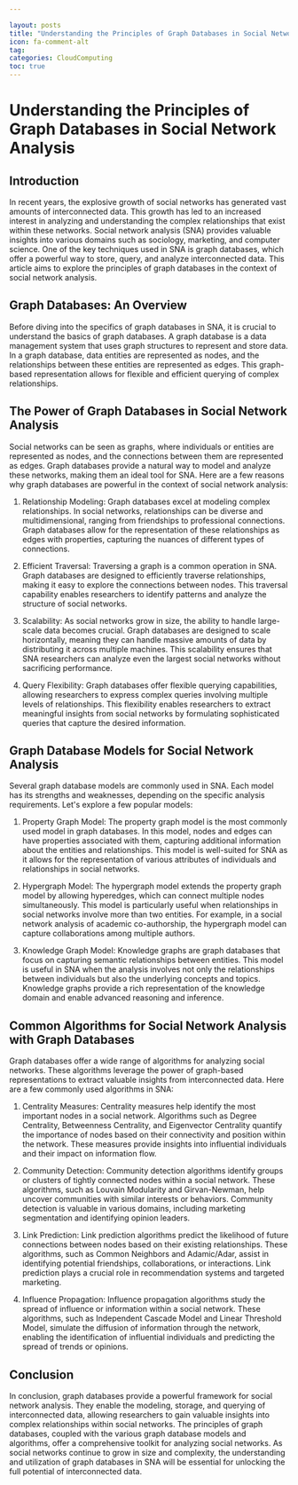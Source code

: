 ```yaml
---

layout: posts
title: "Understanding the Principles of Graph Databases in Social Network Analysis"
icon: fa-comment-alt
tag:
categories: CloudComputing
toc: true
---
```




# Understanding the Principles of Graph Databases in Social Network Analysis

## Introduction

In recent years, the explosive growth of social networks has generated vast amounts of interconnected data. This growth has led to an increased interest in analyzing and understanding the complex relationships that exist within these networks. Social network analysis (SNA) provides valuable insights into various domains such as sociology, marketing, and computer science. One of the key techniques used in SNA is graph databases, which offer a powerful way to store, query, and analyze interconnected data. This article aims to explore the principles of graph databases in the context of social network analysis.

## Graph Databases: An Overview

Before diving into the specifics of graph databases in SNA, it is crucial to understand the basics of graph databases. A graph database is a data management system that uses graph structures to represent and store data. In a graph database, data entities are represented as nodes, and the relationships between these entities are represented as edges. This graph-based representation allows for flexible and efficient querying of complex relationships.

## The Power of Graph Databases in Social Network Analysis

Social networks can be seen as graphs, where individuals or entities are represented as nodes, and the connections between them are represented as edges. Graph databases provide a natural way to model and analyze these networks, making them an ideal tool for SNA. Here are a few reasons why graph databases are powerful in the context of social network analysis:

1. Relationship Modeling: Graph databases excel at modeling complex relationships. In social networks, relationships can be diverse and multidimensional, ranging from friendships to professional connections. Graph databases allow for the representation of these relationships as edges with properties, capturing the nuances of different types of connections.

2. Efficient Traversal: Traversing a graph is a common operation in SNA. Graph databases are designed to efficiently traverse relationships, making it easy to explore the connections between nodes. This traversal capability enables researchers to identify patterns and analyze the structure of social networks.

3. Scalability: As social networks grow in size, the ability to handle large-scale data becomes crucial. Graph databases are designed to scale horizontally, meaning they can handle massive amounts of data by distributing it across multiple machines. This scalability ensures that SNA researchers can analyze even the largest social networks without sacrificing performance.

4. Query Flexibility: Graph databases offer flexible querying capabilities, allowing researchers to express complex queries involving multiple levels of relationships. This flexibility enables researchers to extract meaningful insights from social networks by formulating sophisticated queries that capture the desired information.

## Graph Database Models for Social Network Analysis

Several graph database models are commonly used in SNA. Each model has its strengths and weaknesses, depending on the specific analysis requirements. Let's explore a few popular models:

1. Property Graph Model: The property graph model is the most commonly used model in graph databases. In this model, nodes and edges can have properties associated with them, capturing additional information about the entities and relationships. This model is well-suited for SNA as it allows for the representation of various attributes of individuals and relationships in social networks.

2. Hypergraph Model: The hypergraph model extends the property graph model by allowing hyperedges, which can connect multiple nodes simultaneously. This model is particularly useful when relationships in social networks involve more than two entities. For example, in a social network analysis of academic co-authorship, the hypergraph model can capture collaborations among multiple authors.

3. Knowledge Graph Model: Knowledge graphs are graph databases that focus on capturing semantic relationships between entities. This model is useful in SNA when the analysis involves not only the relationships between individuals but also the underlying concepts and topics. Knowledge graphs provide a rich representation of the knowledge domain and enable advanced reasoning and inference.

## Common Algorithms for Social Network Analysis with Graph Databases

Graph databases offer a wide range of algorithms for analyzing social networks. These algorithms leverage the power of graph-based representations to extract valuable insights from interconnected data. Here are a few commonly used algorithms in SNA:

1. Centrality Measures: Centrality measures help identify the most important nodes in a social network. Algorithms such as Degree Centrality, Betweenness Centrality, and Eigenvector Centrality quantify the importance of nodes based on their connectivity and position within the network. These measures provide insights into influential individuals and their impact on information flow.

2. Community Detection: Community detection algorithms identify groups or clusters of tightly connected nodes within a social network. These algorithms, such as Louvain Modularity and Girvan-Newman, help uncover communities with similar interests or behaviors. Community detection is valuable in various domains, including marketing segmentation and identifying opinion leaders.

3. Link Prediction: Link prediction algorithms predict the likelihood of future connections between nodes based on their existing relationships. These algorithms, such as Common Neighbors and Adamic/Adar, assist in identifying potential friendships, collaborations, or interactions. Link prediction plays a crucial role in recommendation systems and targeted marketing.

4. Influence Propagation: Influence propagation algorithms study the spread of influence or information within a social network. These algorithms, such as Independent Cascade Model and Linear Threshold Model, simulate the diffusion of information through the network, enabling the identification of influential individuals and predicting the spread of trends or opinions.

## Conclusion

In conclusion, graph databases provide a powerful framework for social network analysis. They enable the modeling, storage, and querying of interconnected data, allowing researchers to gain valuable insights into complex relationships within social networks. The principles of graph databases, coupled with the various graph database models and algorithms, offer a comprehensive toolkit for analyzing social networks. As social networks continue to grow in size and complexity, the understanding and utilization of graph databases in SNA will be essential for unlocking the full potential of interconnected data.